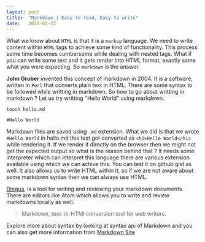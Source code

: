 ```yaml
---
layout: post
title:  "Markdown | Easy to read, Easy to write"
date:   2015-01-23
---
```


What we know about ```HTML``` is that it is a ```markup``` language. We need to write content within ```HTML``` tags to achieve some kind of functionality. This process some time becomes cumbersome while dealing with nested tags. What if you can write some text and it gets render into HTML format, exactly same what you were expecting. So ```markdown``` is the answer.

__John Gruber__ invented this concept of markdown in 2004. It is a software, written in ```Perl``` that converts plain text in HTML. There are some syntax to be followed while writting in markdown. So how to go about writting in markdown ? Let us try writting "Hello World" using markdown.


```
touch hello.md
```

```
#Hello World
```

Markdown files are saved using ```.md``` extension. What we did is that we wrote ```#Hello World``` in hello.md this text got converted as ```<h1>Hello World</h1>``` while rendering it. If we render it directly on the browser then we might not get the expected output so what is the reason behind that ? It needs some interpreter which can interpret this language there are various extension available using which we can achive this. You can test it on github gist as well. It also allows us to write HTML within it, so if we are not aware about some markdown syntax then we can always use HTML.

[Dingus](http://daringfireball.net/projects/markdown/dingus), is a tool for writing and reviewing your markdown documents. There are editors like Atom which allows you to write and review markdowns locally as well.

> Markdown, text-to-HTMl conversion tool for web writers.

Explore more about syntax by looking at syntax api of Markdown and you can also get more information from [Markdown Site](http://daringfireball.net/projects/markdown/)
